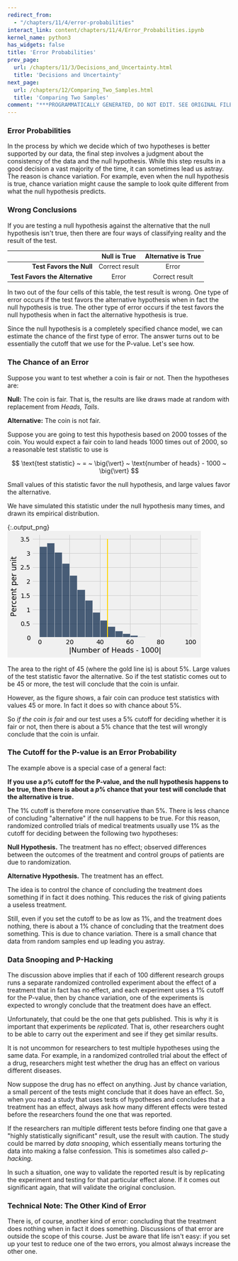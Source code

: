 ```yaml
---
redirect_from:
  - "/chapters/11/4/error-probabilities"
interact_link: content/chapters/11/4/Error_Probabilities.ipynb
kernel_name: python3
has_widgets: false
title: 'Error Probabilities'
prev_page:
  url: /chapters/11/3/Decisions_and_Uncertainty.html
  title: 'Decisions and Uncertainty'
next_page:
  url: /chapters/12/Comparing_Two_Samples.html
  title: 'Comparing Two Samples'
comment: "***PROGRAMMATICALLY GENERATED, DO NOT EDIT. SEE ORIGINAL FILES IN /content***"
---
```

<div markdown="1" class="cell code_cell">


</div>



### Error Probabilities

In the process by which we decide which of two hypotheses is better supported by our data, the final step involves a judgment about the consistency of the data and the null hypothesis. While this step results in a good decision a vast majority of the time, it can sometimes lead us astray. The reason is chance variation. For example, even when the null hypothesis is true, chance variation might cause the sample to look quite different from what the null hypothesis predicts. 



### Wrong Conclusions

If you are testing a null hypothesis against the alternative that the null hypothesis isn't true, then there are four ways of classifying reality and the result of the test.

|     | Null is True | Alternative is True |
|----:|:-----------------------:|:------------------------:|
|**Test Favors the Null**| Correct result | Error |
|**Test Favors the Alternative**| Error | Correct result |

In two out of the four cells of this table, the test result is wrong. One type of error occurs if the test favors the alternative hypothesis when in fact the null hypothesis is true. The other type of error occurs if the test favors the null hypothesis when in fact the alternative hypothesis is true.

Since the null hypothesis is a completely specified chance model, we can estimate the chance of the first type of error. The answer turns out to be essentially the cutoff that we use for the P-value. Let's see how.



### The Chance of an Error
Suppose you want to test whether a coin is fair or not. Then the hypotheses are:

**Null:** The coin is fair. That is, the results are like draws made at random with replacement from *Heads, Tails*.

**Alternative:** The coin is not fair.

Suppose you are going to test this hypothesis based on 2000 tosses of the coin. You would expect a fair coin to land heads 1000 times out of 2000, so a reasonable test statistic to use is

$$
\text{test statistic} ~ = ~ \big{\vert} ~ \text{number of heads} - 1000 ~ \big{\vert}
$$

Small values of this statistic favor the null hypothesis, and large values favor the alternative.

We have simulated this statistic under the null hypothesis many times, and drawn its empirical distribution.



<div markdown="1" class="cell code_cell">


<div class="output_wrapper" markdown="1">
<div class="output_subarea" markdown="1">

{:.output_png}
![png](../../../images/chapters/11/4/Error_Probabilities_4_0.png)

</div>
</div>
</div>



The area to the right of 45 (where the gold line is) is about 5%. Large values of the test statistic favor the alternative. So if the test statistic comes out to be 45 or more, the test will conclude that the coin is unfair.

However, as the figure shows, a fair coin can produce test statistics with values 45 or more. In fact it does so with chance about 5%.

So *if the coin is fair* and our test uses a 5% cutoff for deciding whether it is fair or not, then there is about a 5% chance that the test will wrongly conclude that the coin is unfair.



### The Cutoff for the P-value is an Error Probability
The example above is a special case of a general fact:

**If you use a $p$% cutoff for the P-value, and the null hypothesis happens to be true, then there is about a $p$% chance that your test will conclude that the alternative is true.**

The 1% cutoff is therefore more conservative than 5%. There is less chance of concluding "alternative" if the null happens to be true. For this reason, randomized controlled trials of medical treatments usually use 1% as the cutoff for deciding between the following two hypotheses:

**Null Hypothesis.** The treatment has no effect; observed differences between the outcomes of the treatment and control groups of patients are due to randomization.

**Alternative Hypothesis.** The treatment has an effect.

The idea is to control the chance of concluding the treatment does something if in fact it does nothing. This reduces the risk of giving patients a useless treatment.

Still, even if you set the cutoff to be as low as 1%, and the treatment does nothing, there is about a 1% chance of concluding that the treatment does something. This is due to chance variation. There is a small chance that data from random samples end up leading you astray.



### Data Snooping and P-Hacking
The discussion above implies that if each of 100 different research groups runs a separate randomized controlled experiment about the effect of a treatment that in fact has no effect, and each experiment uses a 1% cutoff for the P-value, then by chance variation, one of the experiments is expected to wrongly conclude that the treatment does have an effect.

Unfortunately, that could be the one that gets published. This is why it is important that experiments be *replicated*. That is, other researchers ought to be able to carry out the experiment and see if they get similar results.

It is not uncommon for researchers to test multiple hypotheses using the same data. For example, in a randomized controlled trial about the effect of a drug, researchers might test whether the drug has an effect on various different diseases. 

Now suppose the drug has no effect on anything. Just by chance variation, a small percent of the tests might conclude that it does have an effect. So, when you read a study that uses tests of hypotheses and concludes that a treatment has an effect, always ask how many different effects were tested before the researchers found the one that was reported.

If the researchers ran multiple different tests before finding one that gave a "highly statistically significant" result, use the result with caution. The study could be marred by *data snooping*, which essentially means torturing the data into making a false confession. This is sometimes also called *p-hacking*.

In such a situation, one way to validate the reported result is by replicating the experiment and testing for that particular effect alone. If it comes out significant again, that will validate the original conclusion.



### Technical Note: The Other Kind of Error
There is, of course, another kind of error: concluding that the treatment does nothing when in fact it does something. Discussions of that error are outside the scope of this course. Just be aware that life isn't easy: if you set up your test to reduce one of the two errors, you almost always increase the other one. 

